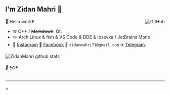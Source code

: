 ## I'm Zidan Mahri :wave:

<a href="https://github.com/zidanmahri"><img align="right" alt="GitHub" src="https://img.shields.io/badge/dynamic/json?logo=github&label=GitHub+Followers&labelColor=282c34&color=181717&query=%24.data.totalSubs&url=https%3A%2F%2Fapi.spencerwoo.com%2Fsubstats%2F%3Fsource%3Dgithub%26queryKey%3DChungZH&longCache=true"/></a>





🎊 Hello world!

- :hammer_and_pick: C++ / ~~Markdown~~. Qt.
- :pencil2: Arch Linux & fish & VS Code & DDE & Iosevka / JetBrains Mono.
- :memo: [Instagram](https://instagram.com/zidanmahri) :card_index: [Facebook](https://facebook.com/zidanmahri71) :email: `zidanmahri71@gmail.com` :airplane: [Telegram](https://t.me/zidanmahri).

![ZidanMahri github stats](https://github-readme-stats.vercel.app/api?username=zidanmahri&theme=gruvbox&show_icons=true)


###### 💾 EOF

---
⭐️
